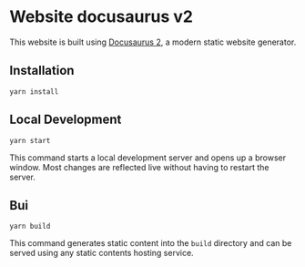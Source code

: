# Website docusaurus v2

This website is built using [Docusaurus 2](https://docusaurus.io/), a modern static website generator.

## Installation

```console
yarn install
```

## Local Development

```console
yarn start
```

This command starts a local development server and opens up a browser window. Most changes are reflected live without having to restart the server.

## Bui

```console
yarn build
```

This command generates static content into the `build` directory and can be served using any static contents hosting service.
